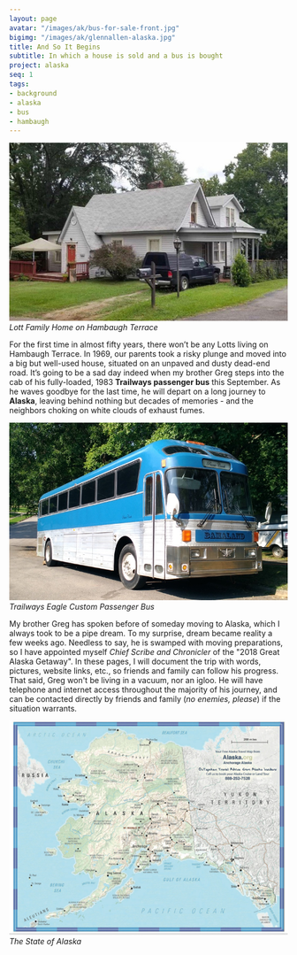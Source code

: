 ```yaml
---
layout: page
avatar: "/images/ak/bus-for-sale-front.jpg"
bigimg: "/images/ak/glennallen-alaska.jpg"
title: And So It Begins
subtitle: In which a house is sold and a bus is bought
project: alaska
seq: 1
tags:
- background
- alaska
- bus
- hambaugh
---
```




![lott-family-home](/images/ak/house611-front.jpg)
*Lott Family Home on Hambaugh Terrace*

For the first time in almost fifty years, there won’t be any Lotts living on
Hambaugh Terrace. In 1969, our parents took a risky plunge and moved into a big
but well-used house, situated on an unpaved and dusty dead-end road. It’s
going to be a sad day indeed when my brother Greg steps into the cab of his
fully-loaded, 1983 **Trailways passenger bus** this September. As
he waves goodbye for the last time, he will depart on a long journey to
**Alaska**, leaving behind nothing but decades of memories - and the neighbors
choking on white clouds of exhaust fumes.

![eagle-bus-front-view](/images/ak/bus-hambaugh.jpg)
*Trailways Eagle Custom Passenger Bus*

My brother Greg has spoken before of someday moving to Alaska,
which I always took to be a pipe dream.  To my surprise, dream
became reality a few weeks ago. Needless to say, he is swamped
with moving preparations, so I have appointed myself *Chief Scribe and Chronicler*
of the "2018 Great Alaska Getaway".  In these pages, I will document
the trip with words, pictures, website links, etc., so friends
and family can follow his progress.  That said, Greg won't be
living in a vacuum, nor an igloo.  He will have telephone and
internet access throughout the majority of his journey, and can
be contacted directly by friends and family (*no enemies, please*)
if the situation warrants.

![alaska-state-map](/images/ak/map-alaska-state.jpg)
*The State of Alaska*


